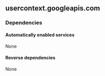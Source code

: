 ## usercontext.googleapis.com

### Dependencies

#### Automatically enabled services

None

#### Reverse dependencies

None
